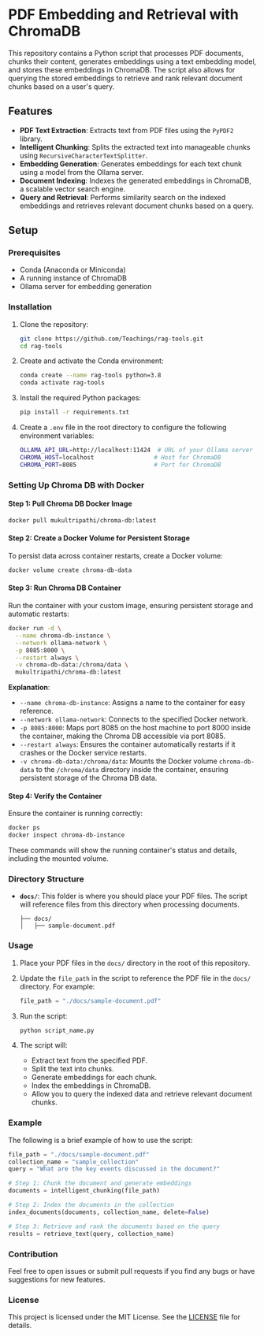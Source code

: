 # PDF Embedding and Retrieval with ChromaDB

This repository contains a Python script that processes PDF documents, chunks their content, generates embeddings using a text embedding model, and stores these embeddings in ChromaDB. The script also allows for querying the stored embeddings to retrieve and rank relevant document chunks based on a user's query.

## Features

- **PDF Text Extraction**: Extracts text from PDF files using the `PyPDF2` library.
- **Intelligent Chunking**: Splits the extracted text into manageable chunks using `RecursiveCharacterTextSplitter`.
- **Embedding Generation**: Generates embeddings for each text chunk using a model from the Ollama server.
- **Document Indexing**: Indexes the generated embeddings in ChromaDB, a scalable vector search engine.
- **Query and Retrieval**: Performs similarity search on the indexed embeddings and retrieves relevant document chunks based on a query.

## Setup

### Prerequisites

- Conda (Anaconda or Miniconda)
- A running instance of ChromaDB
- Ollama server for embedding generation

### Installation

1. Clone the repository:
    ```bash
    git clone https://github.com/Teachings/rag-tools.git
    cd rag-tools
    ```

2. Create and activate the Conda environment:
    ```bash
    conda create --name rag-tools python=3.8
    conda activate rag-tools
    ```

3. Install the required Python packages:
    ```bash
    pip install -r requirements.txt
    ```

4. Create a `.env` file in the root directory to configure the following environment variables:
    ```bash
    OLLAMA_API_URL=http://localhost:11424  # URL of your Ollama server
    CHROMA_HOST=localhost                 # Host for ChromaDB
    CHROMA_PORT=8085                      # Port for ChromaDB
    ```

### Setting Up Chroma DB with Docker

#### **Step 1: Pull Chroma DB Docker Image**

   ```bash
   docker pull mukultripathi/chroma-db:latest
   ```

#### **Step 2: Create a Docker Volume for Persistent Storage**

To persist data across container restarts, create a Docker volume:
```bash
docker volume create chroma-db-data
```

#### **Step 3: Run Chroma DB Container**

Run the container with your custom image, ensuring persistent storage and automatic restarts:
```bash
docker run -d \
  --name chroma-db-instance \
  --network ollama-network \
  -p 8085:8000 \
  --restart always \
  -v chroma-db-data:/chroma/data \
  mukultripathi/chroma-db:latest
```

**Explanation**:
- `--name chroma-db-instance`: Assigns a name to the container for easy reference.
- `--network ollama-network`: Connects to the specified Docker network.
- `-p 8085:8000`: Maps port 8085 on the host machine to port 8000 inside the container, making the Chroma DB accessible via port 8085.
- `--restart always`: Ensures the container automatically restarts if it crashes or the Docker service restarts.
- `-v chroma-db-data:/chroma/data`: Mounts the Docker volume `chroma-db-data` to the `/chroma/data` directory inside the container, ensuring persistent storage of the Chroma DB data.

#### **Step 4: Verify the Container**

Ensure the container is running correctly:
```bash
docker ps
docker inspect chroma-db-instance
```

These commands will show the running container's status and details, including the mounted volume.

### Directory Structure

- **`docs/`**: This folder is where you should place your PDF files. The script will reference files from this directory when processing documents.

    ```
    ├── docs/
    │   ├── sample-document.pdf
    ```

### Usage

1. Place your PDF files in the `docs/` directory in the root of this repository.

2. Update the `file_path` in the script to reference the PDF file in the `docs/` directory. For example:
    ```python
    file_path = "./docs/sample-document.pdf"
    ```

3. Run the script:
    ```bash
    python script_name.py
    ```

4. The script will:
    - Extract text from the specified PDF.
    - Split the text into chunks.
    - Generate embeddings for each chunk.
    - Index the embeddings in ChromaDB.
    - Allow you to query the indexed data and retrieve relevant document chunks.

### Example

The following is a brief example of how to use the script:

```python
file_path = "./docs/sample-document.pdf"
collection_name = "sample_collection"
query = "What are the key events discussed in the document?"

# Step 1: Chunk the document and generate embeddings
documents = intelligent_chunking(file_path)

# Step 2: Index the documents in the collection
index_documents(documents, collection_name, delete=False)

# Step 3: Retrieve and rank the documents based on the query
results = retrieve_text(query, collection_name)
```

### Contribution

Feel free to open issues or submit pull requests if you find any bugs or have suggestions for new features.

### License

This project is licensed under the MIT License. See the [LICENSE](LICENSE) file for details.

